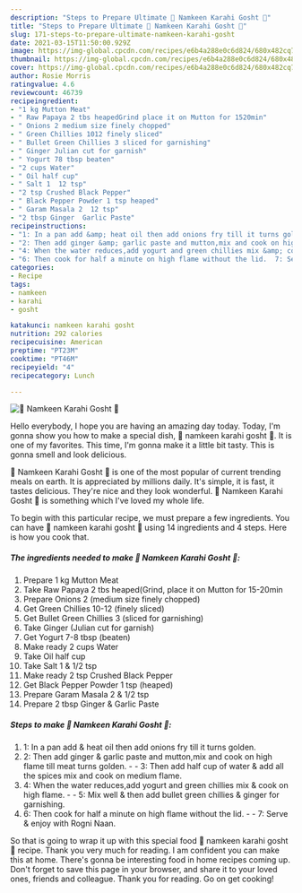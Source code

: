 ```yaml
---
description: "Steps to Prepare Ultimate 🥘 Namkeen Karahi Gosht 🥘"
title: "Steps to Prepare Ultimate 🥘 Namkeen Karahi Gosht 🥘"
slug: 171-steps-to-prepare-ultimate-namkeen-karahi-gosht
date: 2021-03-15T11:50:00.929Z
image: https://img-global.cpcdn.com/recipes/e6b4a288e0c6d824/680x482cq70/namkeen-karahi-gosht-recipe-main-photo.jpg
thumbnail: https://img-global.cpcdn.com/recipes/e6b4a288e0c6d824/680x482cq70/namkeen-karahi-gosht-recipe-main-photo.jpg
cover: https://img-global.cpcdn.com/recipes/e6b4a288e0c6d824/680x482cq70/namkeen-karahi-gosht-recipe-main-photo.jpg
author: Rosie Morris
ratingvalue: 4.6
reviewcount: 46739
recipeingredient:
- "1 kg Mutton Meat"
- " Raw Papaya 2 tbs heapedGrind place it on Mutton for 1520min"
- " Onions 2 medium size finely chopped"
- " Green Chillies 1012 finely sliced"
- " Bullet Green Chillies 3 sliced for garnishing"
- " Ginger Julian cut for garnish"
- " Yogurt 78 tbsp beaten"
- "2 cups Water"
- " Oil half cup"
- " Salt 1  12 tsp"
- "2 tsp Crushed Black Pepper"
- " Black Pepper Powder 1 tsp heaped"
- " Garam Masala 2  12 tsp"
- "2 tbsp Ginger  Garlic Paste"
recipeinstructions:
- "1: In a pan add &amp; heat oil then add onions fry till it turns golden."
- "2: Then add ginger &amp; garlic paste and mutton,mix and cook on high flame till meat turns golden.  3: Then add half cup of water &amp; add all the spices mix and cook on medium flame."
- "4: When the water reduces,add yogurt and green chillies mix &amp; cook on high flame.  5: Mix well &amp; then add bullet green chillies &amp; ginger for garnishing."
- "6: Then cook for half a minute on high flame without the lid.  7: Serve &amp; enjoy with Rogni Naan."
categories:
- Recipe
tags:
- namkeen
- karahi
- gosht

katakunci: namkeen karahi gosht 
nutrition: 292 calories
recipecuisine: American
preptime: "PT23M"
cooktime: "PT46M"
recipeyield: "4"
recipecategory: Lunch

---
```



![🥘 Namkeen Karahi Gosht 🥘](https://img-global.cpcdn.com/recipes/e6b4a288e0c6d824/680x482cq70/namkeen-karahi-gosht-recipe-main-photo.jpg)

Hello everybody, I hope you are having an amazing day today. Today, I'm gonna show you how to make a special dish, 🥘 namkeen karahi gosht 🥘. It is one of my favorites. This time, I'm gonna make it a little bit tasty. This is gonna smell and look delicious.

🥘 Namkeen Karahi Gosht 🥘 is one of the most popular of current trending meals on earth. It is appreciated by millions daily. It's simple, it is fast, it tastes delicious. They're nice and they look wonderful. 🥘 Namkeen Karahi Gosht 🥘 is something which I've loved my whole life.




To begin with this particular recipe, we must prepare a few ingredients. You can have 🥘 namkeen karahi gosht 🥘 using 14 ingredients and 4 steps. Here is how you cook that.

<!--inarticleads1-->

##### The ingredients needed to make 🥘 Namkeen Karahi Gosht 🥘:

1. Prepare 1 kg Mutton Meat
1. Take  Raw Papaya 2 tbs heaped(Grind, place it on Mutton for 15-20min
1. Prepare  Onions 2 (medium size finely chopped)
1. Get  Green Chillies 10-12 (finely sliced)
1. Get  Bullet Green Chillies 3 (sliced for garnishing)
1. Take  Ginger (Julian cut for garnish)
1. Get  Yogurt 7-8 tbsp (beaten)
1. Make ready 2 cups Water
1. Take  Oil half cup
1. Take  Salt 1 &amp; 1/2 tsp
1. Make ready 2 tsp Crushed Black Pepper
1. Get  Black Pepper Powder 1 tsp (heaped)
1. Prepare  Garam Masala 2 &amp; 1/2 tsp
1. Prepare 2 tbsp Ginger &amp; Garlic Paste




<!--inarticleads2-->

##### Steps to make 🥘 Namkeen Karahi Gosht 🥘:

1. 1: In a pan add &amp; heat oil then add onions fry till it turns golden.
1. 2: Then add ginger &amp; garlic paste and mutton,mix and cook on high flame till meat turns golden. -  - 3: Then add half cup of water &amp; add all the spices mix and cook on medium flame.
1. 4: When the water reduces,add yogurt and green chillies mix &amp; cook on high flame. -  - 5: Mix well &amp; then add bullet green chillies &amp; ginger for garnishing.
1. 6: Then cook for half a minute on high flame without the lid. -  - 7: Serve &amp; enjoy with Rogni Naan.




So that is going to wrap it up with this special food 🥘 namkeen karahi gosht 🥘 recipe. Thank you very much for reading. I am confident you can make this at home. There's gonna be interesting food in home recipes coming up. Don't forget to save this page in your browser, and share it to your loved ones, friends and colleague. Thank you for reading. Go on get cooking!
